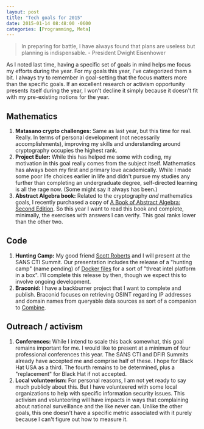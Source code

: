 ```yaml
---
layout: post
title: "Tech goals for 2015"
date: 2015-01-14 08:48:00 -0600
categories: [Programming, Meta]
---
```


> In preparing for battle, I have always found that plans are useless but planning is indispensable. - President Dwight Eisenhower

As I noted last time, having a specific set of goals in mind helps me focus my efforts during the year. For my goals this year, I've categorized them a bit. I always try to remember in goal-setting that the focus matters more than the specific goals. If an excellent research or activism opportunity presents itself during the year, I won't decline it simply because it doesn't fit with my pre-existing notions for the year. 

## Mathematics

1. **Matasano crypto challenges:** Same as last year, but this time for real. Really. In terms of personal development (not necessarily accomplishments), improving my skills and understanding around cryptography occupies the highest rank.
1. **Project Euler:** While this has helped me some with coding, my motivation in this goal really comes from the subject itself. Mathematics has always been my first and primary love academically. While I made some poor life choices earlier in life and didn't pursue my studies any further than completing an undergraduate degree, self-directed learning is all the rage now. (Some might say it always has been.)
1. **Abstract Algebra book:** Related to the cryptography *and* mathematics goals, I recently purchased a copy of [A Book of Abstract Algebra: Second Edition](http://www.amazon.com/gp/product/0486474178/).  So this year I want to read this book and complete, minimally, the exercises with answers I can verify. This goal ranks lower than the other two.

## Code
1. **Hunting Camp:** My good friend [Scott Roberts](http://sroberts.github.io) and I will present at the SANS CTI Summit. Our presentation includes the release of a "hunting camp" (name pending) of [Docker files](https://docs.docker.com/reference/builder/) for a sort of "threat intel platform in a box". I'll complete this release by then, though we expect this to involve ongoing development.
1. **Braconid:** I have a backburner project that I want to complete and publish. Braconid focuses on retrieving OSINT regarding IP addresses and domain names from queryable data sources as sort of a companion to [Combine](https://github.com/mlsecproject/combine).

## Outreach / activism
1. **Conferences:** While I intend to scale this back somewhat, this goal remains important for me. I would like to present at a minimum of four professional conferences this year. The SANS CTI and DFIR Summits already have accepted me and comprise half of these. I hope for Black Hat USA as a third. The fourth remains to be determined, plus a "replacement" for Black Hat if not accepted.
1. **Local volunteerism:** For personal reasons, I am not yet ready to say much publicly about this. But I have volunteered with some local organizations to help with specific information security issues. This activism and volunteering will have impacts in ways that complaining about national surveillance and the like never can. Unlike the other goals, this one doesn't have a specific metric associated with it purely because I can't figure out how to measure it. 


